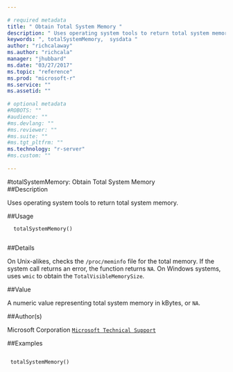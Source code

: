 ```yaml
--- 
 
# required metadata 
title: " Obtain Total System Memory " 
description: " Uses operating system tools to return total system memory. " 
keywords: ", totalSystemMemory,  sysdata " 
author: "richcalaway"
ms.author: "richcala" 
manager: "jhubbard" 
ms.date: "03/27/2017" 
ms.topic: "reference" 
ms.prod: "microsoft-r" 
ms.service: "" 
ms.assetid: "" 
 
# optional metadata 
#ROBOTS: "" 
#audience: "" 
#ms.devlang: "" 
#ms.reviewer: "" 
#ms.suite: "" 
#ms.tgt_pltfrm: "" 
ms.technology: "r-server" 
#ms.custom: "" 
 
--- 
```

 
 
 #totalSystemMemory:  Obtain Total System Memory  
 ##Description
 
Uses operating system tools to return total system memory.
 
 
 ##Usage

```   
  totalSystemMemory()
 
```
 
 ##Details
 
On Unix-alikes, checks the `/proc/meminfo` file for the total memory. If the system call
returns an error, the function returns `NA`. On Windows
systems, uses `wmic` to obtain the `TotalVisibleMemorySize`.
 
 
 ##Value
 
A numeric value representing total system memory in kBytes, or `NA`.
 
 ##Author(s)
 
 Microsoft Corporation [`Microsoft Technical Support`](https://go.microsoft.com/fwlink/?LinkID=698556&clcid=0x409)

 
 
 
 
 ##Examples

 ```
   
  totalSystemMemory()
 
```
 
 
 
 
 
 
